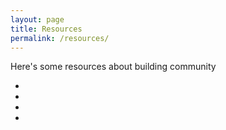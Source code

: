 ```yaml
---
layout: page
title: Resources
permalink: /resources/
---
```


Here's some resources about building community

* [](https://www.tarabrach.com/starting-meditation-group/)
* [](https://www.spiritrock.org/kalyana-mitta-guidelines)
* [](https://imcw.org/communities/spiritual-friends-km-groups/)
* [](https://imcw.org/wp-content/uploads/2022/10/SF-Guidelines-Members-new.pdf)
